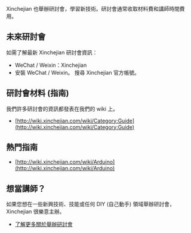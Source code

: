 Xinchejian 也舉辦研討會，學習新技術。研討會通常收取材料費和講師時間費用。

## 未來研討會

如需了解最新 Xinchejian 研討會資訊：
* WeChat / Weixin：Xinchejian
* 安裝 WeChat / Weixin。 搜尋 Xinchejian 官方帳號。

## 研討會材料 (指南)

我們許多研討會的資訊都發表在我們的 wiki 上。
* [http://wiki.xinchejian.com/wiki/Category:Guide](http://wiki.xinchejian.com/wiki/Category:Guide)

## 熱門指南

* [http://wiki.xinchejian.com/wiki/Arduino](http://wiki.xinchejian.com/wiki/Arduino)

## 想當講師？

如果您想在一些新興技術、技能或任何 DIY (自己動手) 領域舉辦研討會，Xinchejian 很樂意主辦。
* [了解更多關於舉辦研討會](http://wiki.xinchejian.com/wiki/How%5Fto%5Frun%5Fa%5Fworkshop)